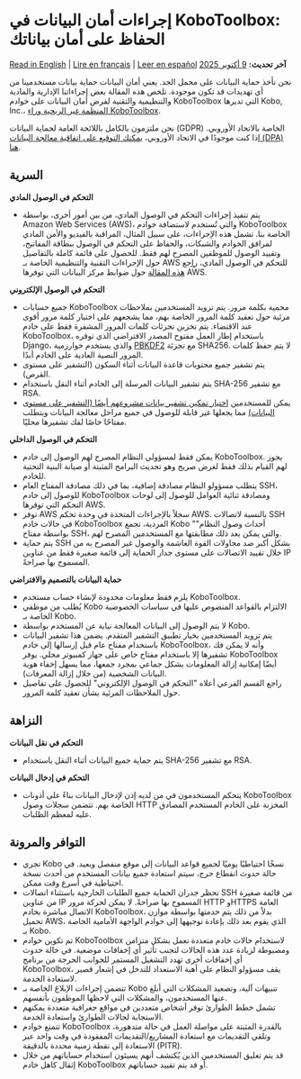 # إجراءات أمان البيانات في KoboToolbox: الحفاظ على أمان بياناتك
<a href="../is_my_data_safe.html">Read in English</a> | <a href="../fr/is_my_data_safe.html">Lire en français</a> | <a href="../es/is_my_data_safe.html">Leer en español</a>
**آخر تحديث:** <a href="https://github.com/kobotoolbox/docs/blob/f7c0f5afa58cad4b40bd6075209daef21a83ee6b/source/is_my_data_safe.md" class="reference">9 أكتوبر 2025</a>

نحن نأخذ حماية البيانات على محمل الجد. يعني أمان البيانات حماية بيانات مستخدمينا من أي تهديدات قد تكون موجودة. تلخص هذه المقالة بعض إجراءاتنا الإدارية والمادية والتنظيمية والتقنية لفرض أمان البيانات على خوادم KoboToolbox التي تديرها Kobo, Inc.، [المنظمة غير الربحية وراء KoboToolbox](https://www.kobotoolbox.org/about-us/).

نحن ملتزمون بالكامل باللائحة العامة لحماية البيانات (GDPR) الخاصة بالاتحاد الأوروبي. إذا كنت موجودًا في الاتحاد الأوروبي، [يمكنك التوقيع على اتفاقية معالجة البيانات (DPA) هنا](https://www.digisigner.com/online/showTemplate?linkId=495db186-9c9e-4627-99f7-a943282eeab5).

## السرية

**التحكم في الوصول المادي**

-   يتم تنفيذ إجراءات التحكم في الوصول المادي، من بين أمور أخرى، بواسطة Amazon Web Services (AWS)، والتي تُستخدم لاستضافة خوادم KoboToolbox الخاصة بنا. تشمل هذه الإجراءات، على سبيل المثال، المراقبة بالفيديو والأمن المادي لمرافق الخوادم والشبكات، والحفاظ على التحكم في الوصول ببطاقة المفاتيح، وتقييد الوصول للموظفين المصرح لهم فقط. للحصول على قائمة كاملة بالتفاصيل حول الإجراءات التقنية والتنظيمية الخاصة بـ AWS للتحكم في الوصول المادي، [راجع هذه المقالة](https://aws.amazon.com/compliance/data-center/controls/) حول ضوابط مركز البيانات التي توفرها AWS.

**التحكم في الوصول الإلكتروني**

-   جميع حسابات KoboToolbox محمية بكلمة مرور. يتم تزويد المستخدمين بملاحظات مرئية حول تعقيد كلمة المرور الخاصة بهم، مما يشجعهم على اختيار كلمة مرور أقوى عند الاقتضاء. يتم تخزين تجزئات كلمات المرور المشفرة فقط على خادم KoboToolbox، باستخدام إطار العمل مفتوح المصدر الافتراضي الذي توفره Django، والذي يستخدم خوارزمية [PBKDF2](https://en.wikipedia.org/wiki/PBKDF2) مع تجزئة SHA256. لا يتم حفظ كلمات المرور النصية العادية على الخادم أبدًا.
-   يتم تشفير جميع محتويات قاعدة البيانات أثناء السكون (التشفير على مستوى القرص).
-   يتم تشفير البيانات المرسلة إلى الخادم أثناء النقل باستخدام SHA-256 مع تشفير RSA.
-   يمكن للمستخدمين [اختيار تمكين تشفير بيانات مشروعهم أيضًا (التشفير على مستوى البيانات)](encrypting_forms.md) مما يجعلها غير قابلة للوصول في جميع مراحل معالجة البيانات ويتطلب مفتاحًا خاصًا لفك تشفيرها محليًا.

**التحكم في الوصول الداخلي**

-   يمكن فقط لمسؤولي النظام المصرح لهم الوصول إلى خادم KoboToolbox. يجوز لهم القيام بذلك فقط لغرض صريح وهو تحديث البرامج المثبتة أو صيانة البنية التحتية للخادم.
-   يتطلب مسؤولو النظام مصادقة إضافية، بما في ذلك مصادقة المفتاح العام SSH، للوصول إلى خادم KoboToolbox ومصادقة ثنائية العوامل للوصول إلى لوحات التحكم التي توفرها AWS.
-   توفر AWS سجلاً بالإجراءات المتخذة في وحدة تحكم AWS. بالنسبة لاتصالات SSH في حالات خادم KoboToolbox الفردية، تجمع Kobo "أحداث وصول النظام" بواسطة مفتاح SSH، والتي يمكن بعد ذلك مطابقتها مع المستخدمين المصرح لهم.
-   يتم حماية SSH بشكل أكبر ضد محاولات القوة الغاشمة والوصول غير المصرح به من خلال تقييد الاتصالات على مستوى جدار الحماية إلى قائمة صغيرة فقط من عناوين IP المسموح بها صراحةً.

**حماية البيانات بالتصميم والافتراضي**

-   يلزم فقط معلومات محدودة لإنشاء حساب مستخدم KoboToolbox.
-   يُطلب من موظفي Kobo الالتزام بالقواعد المنصوص عليها في سياسات الخصوصية الخاصة بـ Kobo.
-   لا يتم الوصول إلى البيانات المعالجة نيابة عن المستخدم بواسطة Kobo.
-   يتم تزويد المستخدمين بخيار تطبيق التشفير المتقدم. يضمن هذا تشفير البيانات باستخدام مفتاح عام قبل إرسالها إلى خادم KoboToolbox، وأنه لا يمكن فك تشفيرها إلا باستخدام مفتاح خاص على جهاز كمبيوتر محلي. يوفر KoboToolbox أيضًا إمكانية إزالة المعلومات بشكل جماعي بمجرد جمعها، مما يسهل إخفاء هوية البيانات الشخصية (من خلال إزالة المعرفات).
-   راجع القسم الفرعي أعلاه "التحكم في الوصول الإلكتروني" للحصول على تفاصيل حول الملاحظات المرئية بشأن تعقيد كلمة المرور.

## النزاهة

**التحكم في نقل البيانات**

-   يتم حماية جميع البيانات أثناء النقل باستخدام SHA-256 مع تشفير RSA.

**التحكم في إدخال البيانات**

-   يتحكم المستخدمون في من لديه إذن لإدخال البيانات بناءً على أذونات KoboToolbox الخاصة بهم. تتضمن سجلات وصول HTTP المخزنة على الخادم المستخدم المصادق عليه لمعظم الطلبات.

## التوافر والمرونة

-   تجري Kobo نسخًا احتياطيًا يوميًا لجميع قواعد البيانات إلى موقع منفصل وبعيد. في حالة حدوث انقطاع حرج، سيتم استعادة جميع بيانات المستخدم من أحدث نسخة احتياطية في أسرع وقت ممكن.
-   تحظر جدران الحماية جميع الطلبات الخارجية باستثناء اتصالات SSH من قائمة صغيرة من عناوين IP المسموح بها صراحةً. لا يمكن لحركة مرور HTTP وHTTPS العامة الاتصال مباشرة بخادم KoboToolbox، بدلاً من ذلك يتم خدمتها بواسطة موازن تحميل AWS، الذي يقوم بعد ذلك بإعادة توجيهها إلى خوادم الواجهة الأمامية الخاصة بـ Kobo.
-   تم تكوين خوادم KoboToolbox لاستخدام حالات خادم متعددة تعمل بشكل متزامن ومضبوطة لزيادة عدد هذه الحالات لتجنب تأثير أي إخفاقات موضعية. في حالة حدوث أي إخفاقات أخرى تهدد التشغيل المستمر للجوانب الحرجة من برنامج KoboToolbox، يقف مسؤولو النظام على أهبة الاستعداد للتدخل في إشعار قصير لاستعادة الخدمة.
-   تتضمن إجراءات الإبلاغ الخاصة بـ Kobo تنبيهات آلية، وتصعيد المشكلات التي أبلغ عنها المستخدمون، والمشكلات التي لاحظها الموظفون بأنفسهم.
-   تشمل خطط الطوارئ توفر أشخاص متعددين في مواقع جغرافية متعددة يمكنهم الاستجابة لحالات الطوارئ واستعادة الخدمة.
-   تتمتع خوادم KoboToolbox بالقدرة المثبتة على مواصلة العمل في حالة متدهورة، وتلقي التقديمات مع استعادة المشاريع/التقديمات المفقودة في وقت واحد عبر الاستعادة إلى نقطة زمنية محددة بالدقيقة (PITR).
-   قد يتم تعليق المستخدمين الذين يُكتشف أنهم يسيئون استخدام حساباتهم من خلال إثقال كاهل خادم KoboToolbox أو قد يتم تقييد حساباتهم.